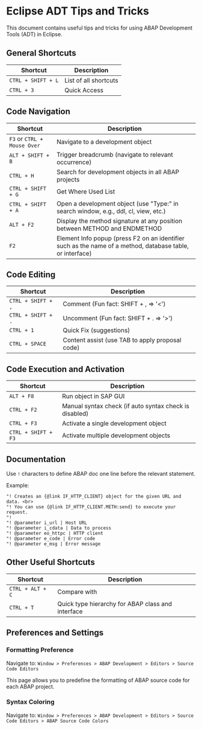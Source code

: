 
# Eclipse ADT Tips and Tricks

This document contains useful tips and tricks for using ABAP Development Tools (ADT) in Eclipse.

## General Shortcuts

| Shortcut            | Description                  |
|---------------------|------------------------------|
| `CTRL + SHIFT + L`  | List of all shortcuts        |
| `CTRL + 3`          | Quick Access                 |

## Code Navigation

| Shortcut                        | Description                                                               |
|---------------------------------|---------------------------------------------------------------------------|
| `F3` or `CTRL + Mouse Over`     | Navigate to a development object                                          |
| `ALT + SHIFT + B`               | Trigger breadcrumb (navigate to relevant occurrence)                      |
| `CTRL + H`                      | Search for development objects in all ABAP projects                       |
| `CTRL + SHIFT + G`              | Get Where Used List                                                      |
| `CTRL + SHIFT + A`              | Open a development object (use "Type:<type>" in search window, e.g., ddl, cl, view, etc.) |
| `ALT + F2`                      | Display the method signature at any position between METHOD and ENDMETHOD |
| `F2`                            | Element Info popup (press F2 on an identifier such as the name of a method, database table, or interface) |

## Code Editing

| Shortcut            | Description                                                 |
|---------------------|-------------------------------------------------------------|
| `CTRL + SHIFT + ,`  | Comment (Fun fact: SHIFT + , => '<')                        |
| `CTRL + SHIFT + .`  | Uncomment (Fun fact: SHIFT + . => '>')                      |
| `CTRL + 1`          | Quick Fix (suggestions)                                     |
| `CTRL + SPACE`      | Content assist (use TAB to apply proposal code)             |

## Code Execution and Activation

| Shortcut            | Description                                                 |
|---------------------|-------------------------------------------------------------|
| `ALT + F8`          | Run object in SAP GUI                                       |
| `CTRL + F2`         | Manual syntax check (if auto syntax check is disabled)      |
| `CTRL + F3`         | Activate a single development object                        |
| `CTRL + SHIFT + F3` | Activate multiple development objects                       |

## Documentation

Use `!` characters to define ABAP doc one line before the relevant statement.

Example:
```abap
"! Creates an {@link IF_HTTP_CLIENT} object for the given URL and data. <br>
"! You can use {@link IF_HTTP_CLIENT.METH:send} to execute your request.
"!
"! @parameter i_url | Host URL
"! @parameter i_cdata | Data to process
"! @parameter eo_httpc | HTTP client
"! @parameter e_code | Error code
"! @parameter e_msg | Error message
```

## Other Useful Shortcuts

| Shortcut            | Description                                                 |
|---------------------|-------------------------------------------------------------|
| `CTRL + ALT + C`    | Compare with                                                |
| `CTRL + T`          | Quick type hierarchy for ABAP class and interface           |

## Preferences and Settings

### Formatting Preference
Navigate to: 
`Window > Preferences > ABAP Development > Editors > Source Code Editors`

This page allows you to predefine the formatting of ABAP source code for each ABAP project.

### Syntax Coloring
Navigate to:
`Window > Preferences > ABAP Development > Editors > Source Code Editors > ABAP Source Code Colors`
